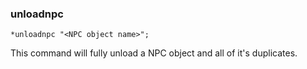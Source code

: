 ### unloadnpc
```
*unloadnpc "<NPC object name>";
```

This command will fully unload a NPC object and all of it's duplicates.
